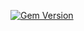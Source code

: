 [![Gem Version](https://badge.fury.io/rb/ember-auth-session-local_storage-rails.png)](http://badge.fury.io/rb/ember-auth-session-local_storage-rails)
